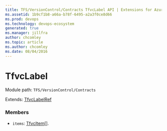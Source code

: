 ```yaml
---
title: TFS/VersionControl/Contracts TfvcLabel API | Extensions for Azure DevOps Services
ms.assetid: 1b9cf1b8-a66a-b78f-6495-a2a3f0ce8d66
ms.prod: devops
ms.technology: devops-ecosystem
generated: true
ms.manager: jillfra
author: chcomley
ms.topic: article
ms.author: chcomley
ms.date: 08/04/2016
---
```


# TfvcLabel

Module path: `TFS/VersionControl/Contracts`

Extends: [TfvcLabelRef](../../../TFS/VersionControl/Contracts/TfvcLabelRef.md)

### Members

* `items`: [TfvcItem](../../../TFS/VersionControl/Contracts/TfvcItem.md)[]. 

